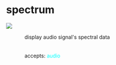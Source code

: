 
<a name=spectrum></a><br>
# <b>spectrum</b>
<img src="https://www.bespokesynth.com/docs/screenshots/spectrum.png"><br>
<div style="display:inline-block;margin-left:50px;">
display audio signal's spectral data<br/><br/>
<br>accepts: <font color=cyan>audio</font> <br></div>
